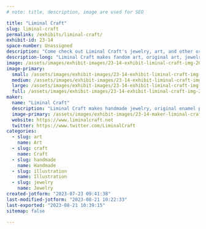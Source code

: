 ```yaml
---
# note: title, description, image are used for SEO

title: "Liminal Craft"
slug: liminal-craft
permalink: /exhibits/liminal-craft/
exhibit-id: 23-14
space-number: Unassigned
description: "Come check out Liminal Craft's jewelry, art, and other original items!"
description-long: "Liminal Craft makes fandom art, original art, jewelry, pins, and other things. Running since 2009, the booth has gone to anime conventions, fandom events, scifi shows, and other events for more than a decade. Come check out the spooky newspaper!"
image: /assets/images/exhibit-images/23-14-exhibit-liminal-craft-img-20220715-101036375-large.jpg
image-primary: 
  small: /assets/images/exhibit-images/23-14-exhibit-liminal-craft-img-20220715-101036375-small.jpg
  medium: /assets/images/exhibit-images/23-14-exhibit-liminal-craft-img-20220715-101036375-medium.jpg
  large: /assets/images/exhibit-images/23-14-exhibit-liminal-craft-img-20220715-101036375-large.jpg
  full: /assets/images/exhibit-images/23-14-exhibit-liminal-craft-img-20220715-101036375-full.jpg
maker: 
  name: "Liminal Craft"
  description: "Liminal Craft makes handmade jewelry, original enamel pins, accessories, art, and fanart."
  image-primary: /assets/images/exhibit-images/23-14-maker-liminal-craft-isla-280x280-36492524-b89wj2cb-medium.jpg
  website: https://www.liminalcraft.net
  twitter: https://www.twitter.com/LiminalCraft
categories: 
  - slug: art
    name: Art
  - slug: craft
    name: Craft
  - slug: handmade
    name: Handmade
  - slug: illustration
    name: Illustration
  - slug: jewelry
    name: Jewelry
created-jotform: "2023-07-23 09:41:38"
last-modified-jotform: "2023-08-21 10:22:33"
last-exported: "2023-08-21 10:39:15"
sitemap: false

---
```


